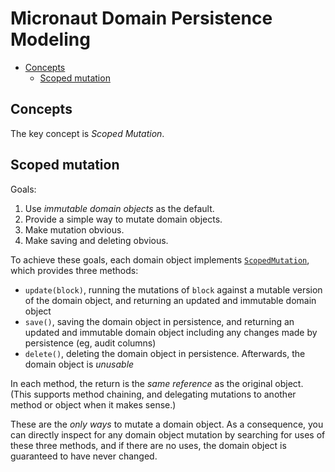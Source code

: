 # Micronaut Domain Persistence Modeling

* [Concepts](#concepts)
  * [Scoped mutation](#scoped-mutation)

## Concepts

The key concept is _Scoped Mutation_.

## Scoped mutation

Goals:

1. Use _immutable domain objects_ as the default.
2. Provide a simple way to mutate domain objects.
3. Make mutation obvious.
4. Make saving and deleting obvious.

To achieve these goals, each domain object implements
[`ScopedMutation`](src/main/kotlin/x/domainpersistencemodeling/ScopedMutation.kt),
which provides three methods:

* `update(block)`, running the mutations of `block` against a mutable version
  of the domain object, and returning an updated and immutable domain object
* `save()`, saving the domain object in persistence, and returning an updated
  and immutable domain object including any changes made by persistence (eg,
  audit columns)
* `delete()`, deleting the domain object in persistence.  Afterwards, the
  domain object is _unusable_

In each method, the return is the _same reference_ as the original object.
(This supports method chaining, and delegating mutations to another method or
object when it makes sense.)
  
These are the _only ways_ to mutate a domain object.  As a consequence, you
can directly inspect for any domain object mutation by searching for uses of
these three methods, and if there are no uses, the domain object is guaranteed
to have never changed.
